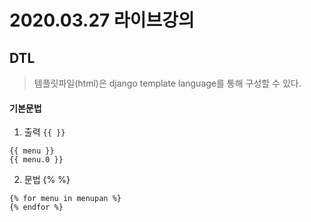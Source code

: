 # 2020.03.27 라이브강의

## DTL

> 템플릿파일(html)은 django template language를 통해 구성할 수 있다.

#### 기본문법

1. 출력 `{{ }}`

```
{{ menu }}
{{ menu.0 }}
```

2. 문법 {% %}

```
{% for menu in menupan %}
{% endfor %}
```

